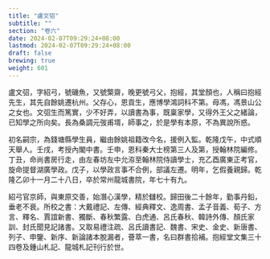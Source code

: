 ```yaml
---
title: "盧文弨"
subtitle: ""
section: "卷六"
date: 2024-02-07T09:29:24+08:00
lastmod: 2024-02-07T09:29:24+08:00
draft: false
brewing: true
weight: 601
---
```



盧文弨，字紹弓，號磯魚，又號檠齋，晚更號弓父，抱經，其堂顏也，人稱曰抱經先生，其先自餘姚遷杭州。父存心，恩貢生，應博學鴻詞科不第。母馮，馮景山公之女也。文弨生而篤實，少不好弄，以讀書為事，既稟家學，又得外王父之緒論，已知學之所向矣。長為桑調元弢甫壻，師事之，於是學有本原，不為異說所惑。

初名嗣宗，為錢塘縣學生員，繼由餘姚祖籍改今名，援例入監。乾隆戊午，中式順天舉人。壬戌，考授內閣中書。壬申，恩科秦大士榜第三人及第，授翰林院編修。丁丑，命尚書房行走，由左春坊左中允洊至翰林院侍讀學士，充乙酉廣東正考官，旋命提督湖廣學政。戊子，以學政言事不合例，部議左遷。明年，乞假養親歸。乾隆乙卯十一月二十八日，卒於常州龍城書院，年七十有九。

紹弓官京師，與東原交善，始潛心漢學，精於讎校。歸田後二十餘年，勤事丹鉛，垂老不衰。所校之書：大戴禮記、左傳、經典釋文、逸周書、孟子音義、荀子、方言、釋名、賈誼新書、獨斷、春秋繁露、白虎通、呂氏春秋、韓詩外傳、顏氏家訓、封氏聞見記諸書。又取易禮注疏、呂氏讀書記、魏書、宋史、金史、新唐書、列子、申鑒、新序、新論諸本脫漏者，薈萃一書，名曰群書拾補。抱經堂文集三十四卷及鍾山札記、龍城札記刊行於世。